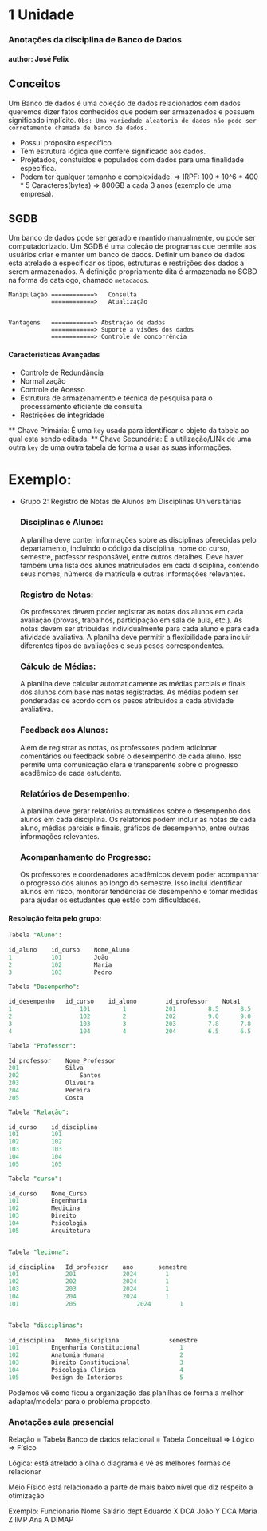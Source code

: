 # 1 Unidade 
### Anotações da disciplina de Banco de Dados 
#### author: José Felix

## Conceitos 

Um Banco de dados é uma coleção de dados relacionados com dados queremos dizer fatos conhecidos que podem ser armazenados e possuem significado implícito.
`Obs: Uma variedade aleatoria de dados não pode ser corretamente chamada de banco de dados.`
* Possui próposito específico
* Tem estrutura lógica que confere significado aos dados.
* Projetados, constuídos e populados com dados para uma finalidade específica.
* Podem ter qualquer tamanho e complexidade.
    => IRPF: 100 * 10^6 * 400 * 5 Caracteres(bytes) => 800GB a cada 3 anos (exemplo de uma empresa).

## SGDB 

Um banco de dados pode ser gerado e mantido manualmente, ou pode ser computadorizado. Um SGDB é uma coleção de programas que permite aos usuários criar e manter um banco de dados.
Definir um banco de dados esta atrelado a especificar os tipos, estruturas  e restrições dos dados a serem armazenados. A definição propriamente dita é armazenada no SGBD na forma de catalogo, chamado `metadados`.

    Manipulação ============>   Consulta
                ============>   Atualização 


    Vantagens   ============> Abstração de dados
                ============> Suporte a visões dos dados
                ============> Controle de concorrência


#### Caracteristicas Avançadas
* Controle de Redundância
* Normalização
* Controle de Acesso
* Estrutura de armazenamento e técnica de pesquisa para o processamento eficiente de consulta.
* Restrições de integridade


** Chave Primária: É uma `key` usada para identificar o objeto da tabela ao qual esta sendo editada.
** Chave Secundária: É a utilização/LINk de uma outra `key` de uma outra tabela de forma a usar as suas informações.


# Exemplo:
* Grupo 2: Registro de Notas de Alunos em Disciplinas Universitárias
    ### Disciplinas e Alunos:
    A planilha deve conter informações sobre as disciplinas oferecidas pelo departamento, incluindo o código da disciplina, nome do curso, semestre, professor responsável, entre outros detalhes. Deve haver também uma lista dos alunos matriculados em cada disciplina, contendo seus nomes, números de matrícula e outras informações relevantes.

    ### Registro de Notas:
    Os professores devem poder registrar as notas dos alunos em cada avaliação (provas, trabalhos, participação em sala de aula, etc.). As notas devem ser atribuídas individualmente para cada aluno e para cada atividade avaliativa. A planilha deve permitir a flexibilidade para incluir diferentes tipos de avaliações e seus pesos correspondentes.

    ### Cálculo de Médias:
    A planilha deve calcular automaticamente as médias parciais e finais dos alunos com base nas notas registradas. As médias podem ser ponderadas de acordo com os pesos atribuídos a cada atividade avaliativa. 

    ### Feedback aos Alunos:
    Além de registrar as notas, os professores podem adicionar comentários ou feedback sobre o desempenho de cada aluno. Isso permite uma comunicação clara e transparente sobre o progresso acadêmico de cada estudante. 

    ### Relatórios de Desempenho: 
    A planilha deve gerar relatórios automáticos sobre o desempenho dos alunos em cada disciplina. Os relatórios podem incluir as notas de cada aluno, médias parciais e finais, gráficos de desempenho, entre outras informações relevantes.

    ### Acompanhamento do Progresso:
    Os professores e coordenadores acadêmicos devem poder acompanhar o progresso dos alunos ao longo do semestre. Isso inclui identificar alunos em risco, monitorar tendências de desempenho e tomar medidas para ajudar os estudantes que estão com dificuldades.


#### Resolução feita pelo grupo:


```sql
Tabela "Aluno":		
		
id_aluno	id_curso	Nome_Aluno
1	        101	        João
2	        102	        Maria
3	        103	        Pedro
```


```sql
Tabela "Desempenho":								
								
id_desempenho	id_curso	id_aluno		id_professor	Nota1	     Nota2	Nota3	Média	Feedback
1	                101	        1	        201	        8.5	     8.5	 8.5	 8.5	    Bom
2	                102	        2	        202	        9.0	     9.0	 9.0	 9.0	    Otimo
3	                103	        3	        203	        7.8	     7.8	 7.8	 7.8	    Bom 
4	                104	        4	        204	        6.5	     6.5	 6.5	 6.5	    Precisa estudar mais
```

```sql
Tabela "Professor":	
	
Id_professor	Nome_Professor
201	            Silva
202         	    Santos
203	            Oliveira
204	            Pereira
205	            Costa
```

```sql
Tabela "Relação":	
	
id_curso	id_disciplina
101	        101
102	        102
103	        103
104	        104
105	        105
```

```sql
Tabela "curso":	
	
id_curso	Nome_Curso
101	        Engenharia
102	        Medicina
103	        Direito
104	        Psicologia
105	        Arquitetura
```

```sql

Tabela "leciona":			
			
id_disciplina	Id_professor	ano	      semestre
101	            201		        2024        1
102	            202		        2024        1
103	            203		        2024        1
104	            204		        2024        1
101	            205	                2024        1
```

```sql

Tabela "disciplinas":		
		
id_disciplina	Nome_disciplina	             semestre
101         Engenharia Constitucional	        1
102	        Anatomia Humana	           	        2
103	        Direito Constitucional	    	    3
104	        Psicologia Clínica	                4
105	        Design de Interiores	   	        5
```

Podemos vê como ficou a organização das planilhas de forma a melhor adaptar/modelar para o problema proposto.


### Anotações aula presencial 
Relação = Tabela 
Banco de dados relacional = Tabela 
Conceitual => Lógico => Físico


Lógica: está atrelado a olha o diagrama e vê as melhores formas de relacionar

Meio Físico está relacionado a parte de mais baixo nível que diz respeito a otimização 

Exemplo:
Funcionario 
Nome              Salário               dept
Eduardo            X                       DCA
João               Y                       DCA
Maria              Z                       IMP
Ana                A                       DIMAP

